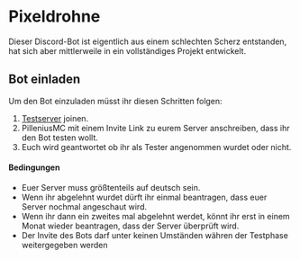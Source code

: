 # Pixeldrohne

Dieser Discord-Bot ist eigentlich aus einem schlechten Scherz entstanden, hat sich aber mittlerweile in ein vollständiges Projekt entwickelt.

## Bot einladen

Um den Bot einzuladen müsst ihr diesen Schritten folgen:
 1. [Testserver](http://discord.gg/sgDQjeH) joinen.
 1. PilleniusMC mit einem Invite Link zu eurem Server anschreiben, dass ihr den Bot testen wollt.
 1. Euch wird geantwortet ob ihr als Tester angenommen wurdet oder nicht.
 
#### Bedingungen

* Euer Server muss größtenteils auf deutsch sein.
* Wenn ihr abgelehnt wurdet dürft ihr einmal beantragen, dass euer Server nochmal angeschaut wird.
* Wenn ihr dann ein zweites mal abgelehnt werdet, könnt ihr erst in einem Monat wieder beantragen, dass der Server überprüft wird.
* Der Invite des Bots darf unter keinen Umständen währen der Testphase weitergegeben werden